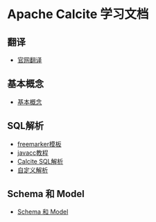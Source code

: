 # Apache Calcite 学习文档

## 翻译
* [官网翻译](/calcite-tutorial-0-translation/md/README.md)

## 基本概念
* [基本概念](/calcite-tutorial-1-basic/md/README.md)

## SQL解析

* [freemarker模板](/calcite-tutorial-2-parser/parser-1-fmpp-tutorial/README.md)
* [javacc教程](/calcite-tutorial-2-parser/parser-2-javacc-tutorial/)
* [Calcite SQL解析](/calcite-tutorial-2-parser/parser-3-calcite-tutorial/)
* [自定义解析](/calcite-tutorial-2-parser/parser-4-calcite-custom-tutorial/)

## Schema 和 Model
* [Schema 和 Model](/calcite-tutorial-3-schema/)

<!--
## SQL校验

* [Calcite SQL校验](/calcite-tutorial-2-parser/parser-4-calcite-custom-tutorial/)
* [Calcite 自定义SQL校验](/calcite-tutorial-2-parser/parser-4-calcite-custom-tutorial/)



## SQL转换
* sql to rel
* planner
* find best rel
* Implement & Execute



## 常见类说明

## 规则

## 执行逻辑

-->
